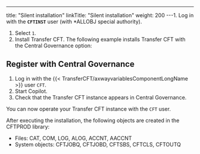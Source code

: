 ---
title: "Silent installation"
linkTitle: "Silent installation"
weight: 200
---1.  Log in with the **`CFTINST`** user (with \*ALLOBJ special authority).
1. Select `1`.
1. Install Transfer CFT. The following example installs Transfer CFT with the Central Governance option:

## Register with Central Governance

1. Log in with the {{< TransferCFT/axwayvariablesComponentLongName >}} user `CFT`.
1. Start Copilot.
1. Check that the Transfer CFT instance appears in Central Governance.

You can now operate your Transfer CFT instance with the `CFT` user.

After executing the installation, the following objects are created in the CFTPROD library:

- Files: CAT, COM, LOG, ALOG, ACCNT, AACCNT
- System objects: CFTJOBQ, CFTJOBD, CFTSBS, CFTCLS, CFTOUTQ
